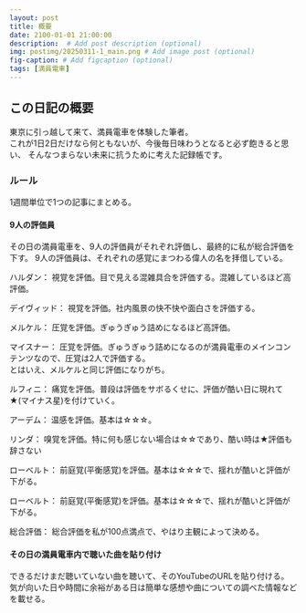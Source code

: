 ```yaml
---
layout: post
title: 概要
date: 2100-01-01 21:00:00
description:  # Add post description (optional)
img: postimg/20250311-1_main.png # Add image post (optional)
fig-caption: # Add figcaption (optional)
tags: [満員電車]
---
```

## この日記の概要

東京に引っ越して来て、満員電車を体験した筆者。<br>
これが1日2日だけなら何ともないが、今後毎日味わうとなると必ず飽きると思い、
そんなつまらない未来に抗うために考えた記録帳です。

### ルール
1週間単位で1つの記事にまとめる。

#### 9人の評価員
その日の満員電車を、9人の評価員がそれぞれ評価し、最終的に私が総合評価を下す。
9人の評価員は、それぞれの感覚にまつわる偉人の名を拝借している。

ハルダン：
視覚を評価。目で見える混雑具合を評価する。混雑しているほど高評価。

デイヴィッド：
視覚を評価。社内風景の快不快や面白さを評価する。

メルケル：
圧覚を評価。ぎゅうぎゅう詰めになるほど高評価。

マイスナー：
圧覚を評価。ぎゅうぎゅう詰めになるのが満員電車のメインコンテンツなので、圧覚は2人で評価する。<br>とはいえ、メルケルと同じ評価になりがち。

ルフィニ：
痛覚を評価。普段は評価をサボるくせに、評価が酷い日に現れて★(マイナス星)を付けていく。

アーデム：
温感を評価。基本は☆☆☆。

リンダ：
嗅覚を評価。特に何も感じない場合は☆☆であり、酷い時は★評価も辞さない

ローベルト：
前庭覚(平衡感覚)を評価。基本は☆☆☆で、揺れが酷いと評価が下がる。

ローベルト：
前庭覚(平衡感覚)を評価。基本は☆☆☆で、揺れが酷いと評価が下がる。

総合評価：
総合評価を私が100点満点で、やはり主観によって決める。

#### その日の満員電車内で聴いた曲を貼り付け

できるだけまだ聴いていない曲を聴いて、そのYouTubeのURLを貼り付ける。<br>
気が向いた日や時間に余裕がある日は簡単な感想や曲についての調べた情報などを載せる。